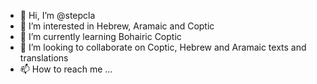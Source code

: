 - 👋 Hi, I’m @stepcla
- 👀 I’m interested in Hebrew, Aramaic and Coptic
- 🌱 I’m currently learning Bohairic Coptic
- 💞️ I’m looking to collaborate on Coptic, Hebrew and Aramaic texts and translations
- 📫 How to reach me ...


<!---
stepcla/stepcla is a ✨ special ✨ repository because its `README.md` (this file) appears on your GitHub profile.
You can click the Preview link to take a look at your changes.
--->
